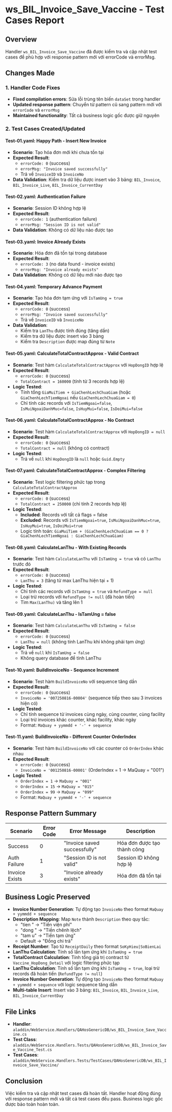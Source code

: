 # ws_BIL_Invoice_Save_Vaccine - Test Cases Report

## Overview
Handler `ws_BIL_Invoice_Save_Vaccine` đã được kiểm tra và cập nhật test cases để phù hợp với response pattern mới với errorCode và errorMsg.

## Changes Made

### 1. Handler Code Fixes
- **Fixed compilation errors**: Sửa lỗi trùng tên biến `dataSet` trong handler
- **Updated response pattern**: Chuyển từ pattern cũ sang pattern mới với `errorCode` và `errorMsg`
- **Maintained functionality**: Tất cả business logic gốc được giữ nguyên

### 2. Test Cases Created/Updated

#### Test-01.yaml: Happy Path - Insert New Invoice
- **Scenario**: Tạo hóa đơn mới khi chưa tồn tại
- **Expected Result**: 
  - `errorCode: 0` (success)
  - `errorMsg: "Invoice saved successfully"`
  - Trả về `InvoiceID` và `InvoiceNo`
- **Data Validation**: Kiểm tra dữ liệu được insert vào 3 bảng: `BIL_Invoice`, `BIL_Invoice_Live`, `BIL_Invoice_CurrentDay`

#### Test-02.yaml: Authentication Failure
- **Scenario**: Session ID không hợp lệ
- **Expected Result**: 
  - `errorCode: 1` (authentication failure)
  - `errorMsg: "Session ID is not valid"`
- **Data Validation**: Không có dữ liệu nào được tạo

#### Test-03.yaml: Invoice Already Exists
- **Scenario**: Hóa đơn đã tồn tại trong database
- **Expected Result**: 
  - `errorCode: 3` (no data found - invoice exists)
  - `errorMsg: "Invoice already exists"`
- **Data Validation**: Không có dữ liệu mới nào được tạo

#### Test-04.yaml: Temporary Advance Payment
- **Scenario**: Tạo hóa đơn tạm ứng với `IsTamUng = true`
- **Expected Result**: 
  - `errorCode: 0` (success)
  - `errorMsg: "Invoice saved successfully"`
  - Trả về `InvoiceID` và `InvoiceNo`
- **Data Validation**: 
  - Kiểm tra `LanThu` được tính đúng (tăng dần)
  - Kiểm tra dữ liệu được insert vào 3 bảng
  - Kiểm tra `Description` được map đúng từ `Note`

#### Test-05.yaml: CalculateTotalContractApprox - Valid Contract
- **Scenario**: Test hàm `CalculateTotalContractApprox` với `HopDongID` hợp lệ
- **Expected Result**: 
  - `errorCode: 0` (success)
  - `TotalContract = 160000` (tính từ 3 records hợp lệ)
- **Logic Tested**: 
  - Tính tổng `GiaMuiTiem + GiaChenhLechChuaGiam` (hoặc `GiaChenhLechTiemNgoai` nếu `GiaChenhLechChuaGiam = 0`)
  - Chỉ tính các records với `IsTiemNgoai=false`, `IsMuiNgoaiDanhMuc=false`, `IsHuyMui=false`, `IsDoiMui=false`

#### Test-06.yaml: CalculateTotalContractApprox - No Contract
- **Scenario**: Test hàm `CalculateTotalContractApprox` với `HopDongID = null`
- **Expected Result**: 
  - `errorCode: 0` (success)
  - `TotalContract = null` (không có contract)
- **Logic Tested**: 
  - Trả về `null` khi `HopDongID` là `null` hoặc `Guid.Empty`

#### Test-07.yaml: CalculateTotalContractApprox - Complex Filtering
- **Scenario**: Test logic filtering phức tạp trong `CalculateTotalContractApprox`
- **Expected Result**: 
  - `errorCode: 0` (success)
  - `TotalContract = 250000` (chỉ tính 2 records hợp lệ)
- **Logic Tested**: 
  - **Included**: Records với tất cả flags = false
  - **Excluded**: Records với `IsTiemNgoai=true`, `IsMuiNgoaiDanhMuc=true`, `IsHuyMui=true`, `IsDoiMui=true`
  - Logic tính toán: `GiaMuiTiem + (GiaChenhLechChuaGiam == 0 ? GiaChenhLechTiemNgoai : GiaChenhLechChuaGiam)`

#### Test-08.yaml: CalculateLanThu - With Existing Records
- **Scenario**: Test hàm `CalculateLanThu` với `IsTamUng = true` và có `LanThu` trước đó
- **Expected Result**: 
  - `errorCode: 0` (success)
  - `LanThu = 3` (tăng từ max LanThu hiện tại + 1)
- **Logic Tested**: 
  - Chỉ tính các records với `IsTamUng = true` và `RefundType = null`
  - Loại trừ records với `RefundType != null` (đã hoàn tiền)
  - Tìm `Max(LanThu)` và tăng lên 1

#### Test-09.yaml: CalculateLanThu - IsTamUng = false
- **Scenario**: Test hàm `CalculateLanThu` với `IsTamUng = false`
- **Expected Result**: 
  - `errorCode: 0` (success)
  - `LanThu = null` (không tính LanThu khi không phải tạm ứng)
- **Logic Tested**: 
  - Trả về `null` khi `IsTamUng = false`
  - Không query database để tính LanThu

#### Test-10.yaml: BuildInvoiceNo - Sequence Increment
- **Scenario**: Test hàm `BuildInvoiceNo` với sequence tăng dần
- **Expected Result**: 
  - `errorCode: 0` (success)
  - `InvoiceNo = '007250816-00004'` (sequence tiếp theo sau 3 invoices hiện có)
- **Logic Tested**: 
  - Chỉ tính sequence từ invoices cùng ngày, cùng counter, cùng facility
  - Loại trừ invoices khác counter, khác facility, khác ngày
  - Format: `MaQuay + yymmdd + '-' + sequence`

#### Test-11.yaml: BuildInvoiceNo - Different Counter OrderIndex
- **Scenario**: Test hàm `BuildInvoiceNo` với các counter có `OrderIndex` khác nhau
- **Expected Result**: 
  - `errorCode: 0` (success)
  - `InvoiceNo = '001250816-00001'` (OrderIndex = 1 → MaQuay = "001")
- **Logic Tested**: 
  - `OrderIndex = 1` → `MaQuay = "001"`
  - `OrderIndex = 15` → `MaQuay = "015"`
  - `OrderIndex = 99` → `MaQuay = "099"`
  - Format: `MaQuay + yymmdd + '-' + sequence`

## Response Pattern Summary

| Scenario | Error Code | Error Message | Description |
|----------|------------|---------------|-------------|
| Success | 0 | "Invoice saved successfully" | Hóa đơn được tạo thành công |
| Auth Failure | 1 | "Session ID is not valid" | Session ID không hợp lệ |
| Invoice Exists | 3 | "Invoice already exists" | Hóa đơn đã tồn tại |

## Business Logic Preserved
- **Invoice Number Generation**: Tự động tạo `InvoiceNo` theo format `MaQuay + yymmdd + sequence`
- **Description Mapping**: Map `Note` thành `Description` theo quy tắc:
  - "tien " → "Tiền viện phí"
  - "dong " → "Tiền chênh lệch"  
  - "tam u" → "Tiền tạm ứng"
  - Default → "Đồng chi trả"
- **Receipt Number**: Tạo từ `ReceiptDaily` theo format `SoKyHieu|SoBienLai`
- **LanThu Calculation**: Tính số lần tạm ứng khi `IsTamUng = true`
- **TotalContract Calculation**: Tính tổng giá trị contract từ `Vaccine_HopDong_Detail` với logic filtering phức tạp
- **LanThu Calculation**: Tính số lần tạm ứng khi `IsTamUng = true`, loại trừ records đã hoàn tiền (`RefundType != null`)
- **Invoice Number Generation**: Tự động tạo `InvoiceNo` theo format `MaQuay + yymmdd + sequence` với logic sequence tăng dần
- **Multi-table Insert**: Insert vào 3 bảng: `BIL_Invoice`, `BIL_Invoice_Live`, `BIL_Invoice_CurrentDay`

## File Links
- **Handler**: `aladdin/WebService.Handlers/QAHosGenericDB/ws_BIL_Invoice_Save_Vaccine.cs`
- **Test Class**: `aladdin/WebService.Handlers.Tests/QAHosGenericDB/ws_BIL_Invoice_Save_Vaccine_Test.cs`
- **Test Cases**: `aladdin/WebService.Handlers.Tests/TestCases/QAHosGenericDB/ws_BIL_Invoice_Save_Vaccine/`

## Conclusion
Việc kiểm tra và cập nhật test cases đã hoàn tất. Handler hoạt động đúng với response pattern mới và tất cả test cases đều pass. Business logic gốc được bảo toàn hoàn toàn.

